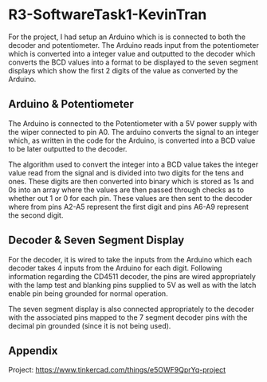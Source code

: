 # R3-SoftwareTask1-KevinTran

For the project, I had setup an Arduino which is is connected to both the decoder and potentiometer. 
The Arduino reads input from the potentiometer which is converted into a integer value and outputted
to the decoder which converts the BCD values into a format to be displayed to the seven segment 
displays which show the first 2 digits of the value as converted by the Arduino.

## Arduino & Potentiometer

The Arduino is connected to the Potentiometer with a 5V power supply with the wiper connected to pin
A0. The arduino converts the signal to an integer which, as written in the code for the Arduino, is
converted into a BCD value to be later outputted to the decoder.

The algorithm used to convert the integer into a BCD value takes the integer value read from the
signal and is divided into two digits for the tens and ones. These digits are then converted into
binary which is stored as 1s and 0s into an array where the values are then passed through checks as
to whether out 1 or 0 for each pin. These values are then sent to the decoder where from pins A2-A5
represent the first digit and pins A6-A9 represent the second digit.

## Decoder & Seven Segment Display

For the decoder, it is wired to take the inputs from the Arduino which each decoder takes 4 inputs
from the Arduino for each digit. Following information regarding the CD4511 decoder, the pins are
wired appropriately with the lamp test and blanking pins supplied to 5V as well as with the latch 
enable pin being grounded for normal operation.

The seven segment display is also connected appropriately to the decoder with the associated pins
mapped to the 7 segment decoder pins with the decimal pin grounded (since it is not being used).

## Appendix

Project: https://www.tinkercad.com/things/e5OWF9QprYq-project
